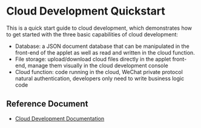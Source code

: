 # Cloud Development Quickstart

This is a quick start guide to cloud development, which demonstrates how to get started with the three basic capabilities of cloud development:

- Database: a JSON document database that can be manipulated in the front-end of the applet as well as read and written in the cloud function.
- File storage: upload/download cloud files directly in the applet front-end, manage them visually in the cloud development console
- Cloud function: code running in the cloud, WeChat private protocol natural authentication, developers only need to write business logic code

## Reference Document

- [Cloud Development Documentation](https://developers.weixin.qq.com/miniprogram/dev/wxcloud/basis/getting-started.html)

